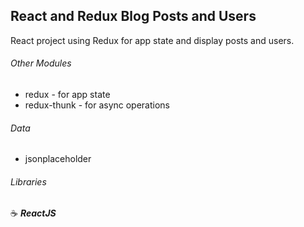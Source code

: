 ## React and Redux Blog Posts and Users

React project using Redux for app state and display posts and users.

###### Other Modules

- redux - for app state
- redux-thunk - for async operations

###### Data

- jsonplaceholder

###### Libraries

:coffee: **_ReactJS_**
